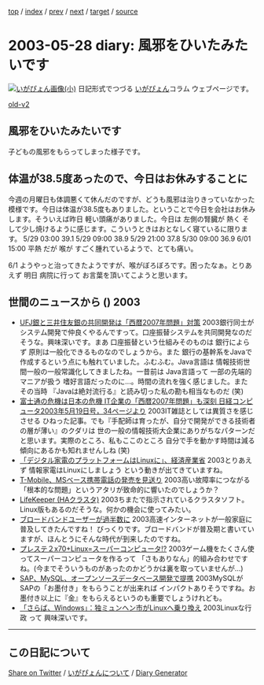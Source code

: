 [top](https://igapyon.github.io/diary/) 
 / [index](https://igapyon.github.io/diary/2003/index.html) 
 / [prev](https://igapyon.github.io/diary/2003/ig030524.html) 
 / [next](https://igapyon.github.io/diary/2003/ig030601.html) 
 / [target](https://igapyon.github.io/diary/2003/ig030528.html) 
 / [source](https://github.com/igapyon/diary/blob/gh-pages/2003/ig030528.html.src.md) 

2003-05-28 diary: 風邪をひいたみたいです
=====================================================================================================
[![いがぴょん画像(小)](https://igapyon.github.io/diary/images/iga200306s.jpg "いがぴょん")](https://igapyon.github.io/diary/memo/memoigapyon.html) 日記形式でつづる [いがぴょん](https://igapyon.github.io/diary/memo/memoigapyon.html)コラム ウェブページです。

[old-v2](ig030528-orig.html)

## 風邪をひいたみたいです

子どもの風邪をもらってしまった様子です。


## 体温が38.5度あったので、今日はお休みすることに

今週の月曜日も体調悪くて休んだのですが、どうも風邪は治りきっていなかった模様です。今日は体温が38.5度もありました。ということで今日を会社はお休みします。そういえば昨日 軽い頭痛がありました。今日は 左側の腎臓が 熱く そして少し焼けるように感じます。こういうときはおとなしく寝ているに限ります。
5/29 03:00 39.1
5/29 09:00 38.9
5/29 21:00 37.8
5/30 09:00 36.9
6/01 15:00 平熱 だが 喉が すごく腫れているようで、とても痛い。

6/1 ようやっと治ってきたようですが、喉がぼろぼろです。困ったなぁ。とりあえず 明日 病院に行って お言葉を頂いてこようと思います。

## 世間のニュースから () 2003

* [UFJ銀と三井住友銀の共同開発は「西暦2007年問題」対策](http://biz-inno.nikkeibp.co.jp/conduct/article20030520.shtml)  2003銀行同士がシステム開発で仲良くやるんですって。口座振替システムを共同開発なのだそうな。興味深いです。まあ 口座振替という仕組みそのものは 銀行によらず 原則は一般化できるものなのでしょうから。また 銀行の基幹系をJavaで作成するという点にも触れていました。ふむふむ。Java言語は 情報技術世間一般の一般常識化してきましたね。一昔前は Java言語って 一部の先端的マニアが扱う 嗜好言語だったのに…。時間の流れを強く感じました。また その当時 『Javaは絶対流行る』と読み切った私の勘も相当なものだ (笑)
* [富士通の危機は日本の危機 IT企業の「西暦2007年問題」も深刻 日経コンピュータ2003年5月19日号，34ページより](http://itpro.nikkeibp.co.jp/free/NC/yajima/20030515/1/)  2003IT雑誌としては異質さを感じさせる ひねった記事。でも『手配師は育ったが、自分で開発ができる技術者の層が薄い』のクダリは 世の一般の情報技術大企業にありがちなパターンだと思います。実際のところ、私もここのところ 自分で手を動かす時間は減る傾向にあるかも知れませんしね (笑)
* [「デジタル家電のプラットフォームはLinuxに」、経済産業省](http://biztech.nikkeibp.co.jp/wcs/leaf/CID/onair/biztech/elec/248481)  2003とりあえず 情報家電はLinuxにしましょう という動きが出てきていますね。
* [T-Mobile、MSベース携帯電話の発売を見送り](http://www.zdnet.co.jp/news/0305/16/xert_tmobile.html)  2003高い故障率につながる「根本的な問題」というアタリが致命的に響いたのでしょうか？
* [LifeKeeper (HAクラスタ)](http://www.10art-ni.co.jp/product/lifekeeper/)  2003ちまたで指示されているクラスタソフト。Linux版もあるのだそうな。何かの機会に使ってみたい。
* [ブロードバンドユーザーが過半数に](http://www.zdnet.co.jp/news/0305/26/njbt_06.html)  2003高速インターネットが一般家庭に普及してきたんですね！ びっくりです。ブロードバンドが普及期と書いていますが、ほんとうにそんな時代が到来したのですね。
* [プレステ２x70+Linux=スーパーコンピュータ!?](http://japan.cnet.com/news/media/story/0,2000047715,20054731,00.htm)  2003ゲーム機をたくさん使ってスーパーコンピュータを作るって 「さもありなん」的組み合わせですね。(今までそういうものがあったのかどうかは裏を取っていませんが…)
* [SAP、MySQL、オープンソースデータベース開発で提携](http://japan.cnet.com/svc/rss?id=1261.47623.54730)  2003MySQLがSAPの「お墨付き」をもらうことが出来れば インパクトありそうですね。お墨付き以上に『金』をもらえるというのも重要でしょうけれども。
* [「さらば、Windows」：独ミュンヘン市がLinuxへ乗り換え](http://japan.cnet.com/news/ent/story/0,2000047623,20054741,00.htm)  2003Linuxな行政 って 興味深いです。

----------------------------------------------------------------------------------------------------

## この日記について

[Share on Twitter](https://twitter.com/intent/tweet?hashtags=igapyon%2Cdiary%2C%E3%81%84%E3%81%8C%E3%81%B4%E3%82%87%E3%82%93&text=%E9%A2%A8%E9%82%AA%E3%82%92%E3%81%B2%E3%81%84%E3%81%9F%E3%81%BF%E3%81%9F%E3%81%84%E3%81%A7%E3%81%99&url=https%3A%2F%2Figapyon.github.io%2Fdiary%2F2003%2Fig030528.html) / [いがぴょんについて](https://igapyon.github.io/diary/memo/memoigapyon.html) / [Diary Generator](https://github.com/igapyon/igapyonv3)
